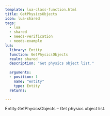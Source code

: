 ```yaml
---
template: lua-class-function.html
title: GetPhysicsObjects
icon: lua-shared
tags:
  - lua
  - shared
  - needs-verification
  - needs-example
lua:
  library: Entity
  function: GetPhysicsObjects
  realm: shared
  description: "Get physics object list."
  
  arguments:
  - position: 1
    name: "entity"
    type: Entity
  returns:
    
---
```


<div class="lua__search__keywords">
Entity:GetPhysicsObjects &#x2013; Get physics object list.
</div>
